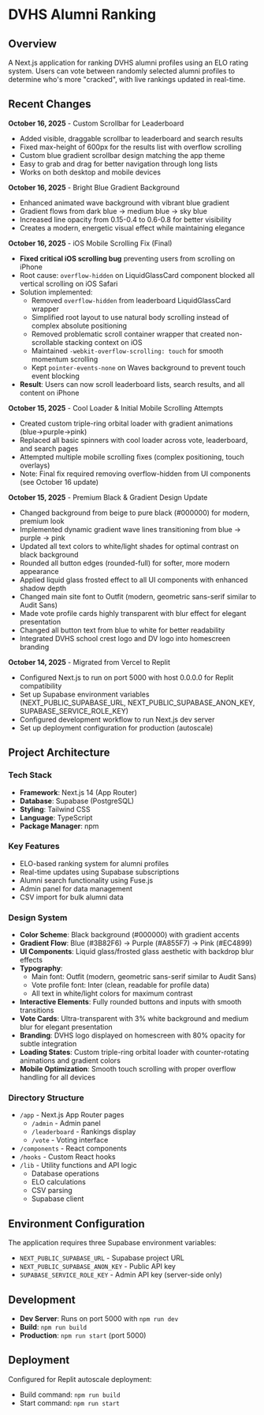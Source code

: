 # DVHS Alumni Ranking

## Overview
A Next.js application for ranking DVHS alumni profiles using an ELO rating system. Users can vote between randomly selected alumni profiles to determine who's more "cracked", with live rankings updated in real-time.

## Recent Changes
**October 16, 2025** - Custom Scrollbar for Leaderboard
- Added visible, draggable scrollbar to leaderboard and search results
- Fixed max-height of 600px for the results list with overflow scrolling
- Custom blue gradient scrollbar design matching the app theme
- Easy to grab and drag for better navigation through long lists
- Works on both desktop and mobile devices

**October 16, 2025** - Bright Blue Gradient Background
- Enhanced animated wave background with vibrant blue gradient
- Gradient flows from dark blue → medium blue → sky blue
- Increased line opacity from 0.15-0.4 to 0.6-0.8 for better visibility
- Creates a modern, energetic visual effect while maintaining elegance

**October 16, 2025** - iOS Mobile Scrolling Fix (Final)
- **Fixed critical iOS scrolling bug** preventing users from scrolling on iPhone
- Root cause: `overflow-hidden` on LiquidGlassCard component blocked all vertical scrolling on iOS Safari
- Solution implemented:
  - Removed `overflow-hidden` from leaderboard LiquidGlassCard wrapper
  - Simplified root layout to use natural body scrolling instead of complex absolute positioning
  - Removed problematic scroll container wrapper that created non-scrollable stacking context on iOS
  - Maintained `-webkit-overflow-scrolling: touch` for smooth momentum scrolling
  - Kept `pointer-events-none` on Waves background to prevent touch event blocking
- **Result**: Users can now scroll leaderboard lists, search results, and all content on iPhone

**October 15, 2025** - Cool Loader & Initial Mobile Scrolling Attempts
- Created custom triple-ring orbital loader with gradient animations (blue→purple→pink)
- Replaced all basic spinners with cool loader across vote, leaderboard, and search pages
- Attempted multiple mobile scrolling fixes (complex positioning, touch overlays)
- Note: Final fix required removing overflow-hidden from UI components (see October 16 update)

**October 15, 2025** - Premium Black & Gradient Design Update
- Changed background from beige to pure black (#000000) for modern, premium look
- Implemented dynamic gradient wave lines transitioning from blue → purple → pink
- Updated all text colors to white/light shades for optimal contrast on black background
- Rounded all button edges (rounded-full) for softer, more modern appearance
- Applied liquid glass frosted effect to all UI components with enhanced shadow depth
- Changed main site font to Outfit (modern, geometric sans-serif similar to Audit Sans)
- Made vote profile cards highly transparent with blur effect for elegant presentation
- Changed all button text from blue to white for better readability
- Integrated DVHS school crest logo and DV logo into homescreen branding

**October 14, 2025** - Migrated from Vercel to Replit
- Configured Next.js to run on port 5000 with host 0.0.0.0 for Replit compatibility
- Set up Supabase environment variables (NEXT_PUBLIC_SUPABASE_URL, NEXT_PUBLIC_SUPABASE_ANON_KEY, SUPABASE_SERVICE_ROLE_KEY)
- Configured development workflow to run Next.js dev server
- Set up deployment configuration for production (autoscale)

## Project Architecture

### Tech Stack
- **Framework**: Next.js 14 (App Router)
- **Database**: Supabase (PostgreSQL)
- **Styling**: Tailwind CSS
- **Language**: TypeScript
- **Package Manager**: npm

### Key Features
- ELO-based ranking system for alumni profiles
- Real-time updates using Supabase subscriptions
- Alumni search functionality using Fuse.js
- Admin panel for data management
- CSV import for bulk alumni data

### Design System
- **Color Scheme**: Black background (#000000) with gradient accents
- **Gradient Flow**: Blue (#3B82F6) → Purple (#A855F7) → Pink (#EC4899)
- **UI Components**: Liquid glass/frosted glass aesthetic with backdrop blur effects
- **Typography**: 
  - Main font: Outfit (modern, geometric sans-serif similar to Audit Sans)
  - Vote profile font: Inter (clean, readable for profile data)
  - All text in white/light colors for maximum contrast
- **Interactive Elements**: Fully rounded buttons and inputs with smooth transitions
- **Vote Cards**: Ultra-transparent with 3% white background and medium blur for elegant presentation
- **Branding**: DVHS logo displayed on homescreen with 80% opacity for subtle integration
- **Loading States**: Custom triple-ring orbital loader with counter-rotating animations and gradient colors
- **Mobile Optimization**: Smooth touch scrolling with proper overflow handling for all devices

### Directory Structure
- `/app` - Next.js App Router pages
  - `/admin` - Admin panel
  - `/leaderboard` - Rankings display
  - `/vote` - Voting interface
- `/components` - React components
- `/hooks` - Custom React hooks
- `/lib` - Utility functions and API logic
  - Database operations
  - ELO calculations
  - CSV parsing
  - Supabase client

## Environment Configuration
The application requires three Supabase environment variables:
- `NEXT_PUBLIC_SUPABASE_URL` - Supabase project URL
- `NEXT_PUBLIC_SUPABASE_ANON_KEY` - Public API key
- `SUPABASE_SERVICE_ROLE_KEY` - Admin API key (server-side only)

## Development
- **Dev Server**: Runs on port 5000 with `npm run dev`
- **Build**: `npm run build`
- **Production**: `npm run start` (port 5000)

## Deployment
Configured for Replit autoscale deployment:
- Build command: `npm run build`
- Start command: `npm run start`
